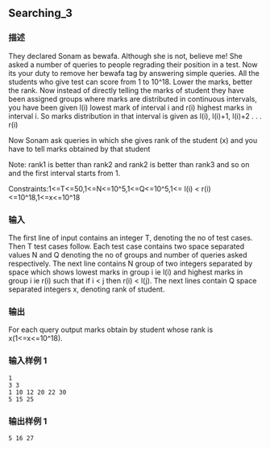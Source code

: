 ## Searching_3

### 描述

They declared Sonam as bewafa. Although she is not, believe me! She asked a number of queries to people regrading their position in a test. Now its your duty to remove her bewafa tag by answering simple queries. All the students who give test can score from 1 to 10^18. Lower the marks, better the rank. Now instead of directly telling the marks of student they have been assigned groups where marks are distributed in continuous intervals, you have been given l(i) lowest mark of interval i and r(i) highest marks in interval i. So marks distribution in that interval is given as l(i), l(i)+1, l(i)+2 . . . r(i)

Now Sonam ask queries in which she gives rank of the student (x) and you have to tell marks obtained by that student

Note: rank1 is better than rank2 and rank2 is better than rank3 and so on and the first interval starts from 1.

Constraints:1<=T<=50,1<=N<=10^5,1<=Q<=10^5,1<= l(i) < r(i) <=10^18,1<=x<=10^18

### 输入

The first line of input contains an integer T, denoting the no of test cases. Then T test cases follow. Each test case contains two space separated values N and Q denoting the no of groups and number of queries asked respectively. The next line contains N group of two integers separated by space which shows lowest marks in group i ie l(i) and highest marks in group i ie r(i) such that if i < j then r(i) < l(j). The next lines contain Q space separated integers x, denoting rank of student.

### 输出

For each query output marks obtain by student whose rank is x(1<=x<=10^18).

### 输入样例 1 

```
1
3 3
1 10 12 20 22 30
5 15 25
```

### 输出样例 1

```
5 16 27
```